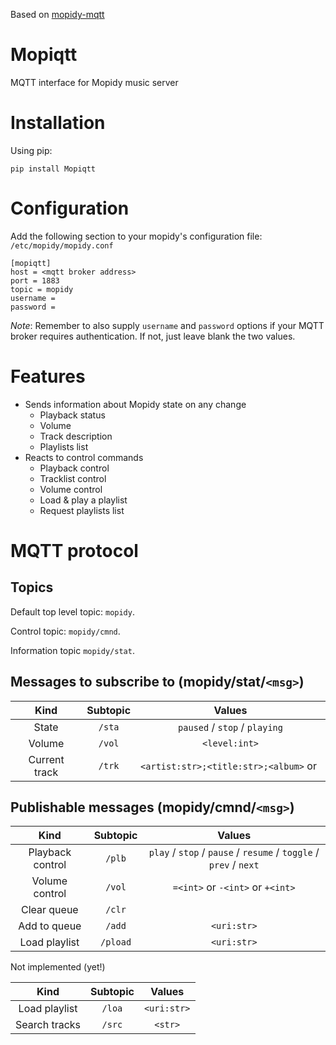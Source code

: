 Based on [mopidy-mqtt](https://github.com/odiroot/mopidy-mqtt)

# Mopiqtt
 MQTT interface for Mopidy music server


# Installation

Using pip:
```
pip install Mopiqtt
```

# Configuration

Add the following section to your mopidy's configuration file: `/etc/mopidy/mopidy.conf`


```
[mopiqtt]
host = <mqtt broker address>
port = 1883
topic = mopidy
username =
password =
```

*Note*: Remember to also supply `username` and `password` options if your
MQTT broker requires authentication. If not, just leave blank the two values.

# Features

* Sends information about Mopidy state on any change
    - Playback status
    - Volume
    - Track description
    - Playlists list
* Reacts to control commands
    - Playback control
    - Tracklist control
    - Volume control
    - Load & play a playlist
    - Request playlists list


# MQTT protocol

## Topics

Default top level topic: `mopidy`.

Control topic: `mopidy/cmnd`.

Information topic `mopidy/stat`.

## Messages to subscribe to (mopidy/stat/`<msg>`)

|      Kind     |  Subtopic |                  Values                   |
|:-------------:|:---------:|:-----------------------------------------:|
| State         |   `/sta`  | `paused` / `stop` / `playing`             |
| Volume        |   `/vol`  |               `<level:int>`               |
| Current track |   `/trk`  | `<artist:str>;<title:str>;<album>` or ` ` |

## Publishable messages (mopidy/cmnd/`<msg>`)

|       Kind       | Subtopic |                               Values                              |
|:----------------:|:--------:|:-----------------------------------------------------------------:|
| Playback control | `/plb`   | `play` / `stop` / `pause` / `resume` / `toggle` / `prev` / `next` |
| Volume control   | `/vol`   | `=<int>` or `-<int>` or `+<int>`                                  |
| Clear queue      | `/clr`   | ` `                                                               |
| Add to queue     | `/add`   | `<uri:str>`                                                       |
| Load playlist    | `/pload` | `<uri:str>`                                                       |

Not implemented (yet!) 

|       Kind       | Subtopic |                               Values                              |
|:----------------:|:--------:|:-----------------------------------------------------------------:|
| Load playlist    | `/loa`   | `<uri:str>`                                                       |
| Search tracks    | `/src`   | `<str>`                                                           |
